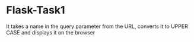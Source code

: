 # Flask-Task1
It takes a name in the query parameter from the URL, converts it to UPPER CASE and displays it on the browser
